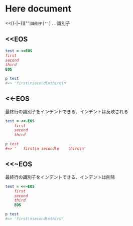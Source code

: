 # Here document
<<[(-|~)]["'`]識別子["'`]
.
.
識別子
## <<EOS

```rb
test = <<EOS
first
second
third
EOS

p test
#=> 'first\nsecond\nthird\n'
```

## <<-EOS
最終行の識別子をインデントできる、インデントは反映される

```rb
test = <<~EOS
	first
	second
	third

p test
#=> '	first\n	second\n	third\n'
```

## <<~EOS
最終行の識別子をインデントできる、インデントは削除

```rb
test = <<~EOS
	first
	second
	third
	EOS

p test
#=> 'first\nsecond\nthird'
```


